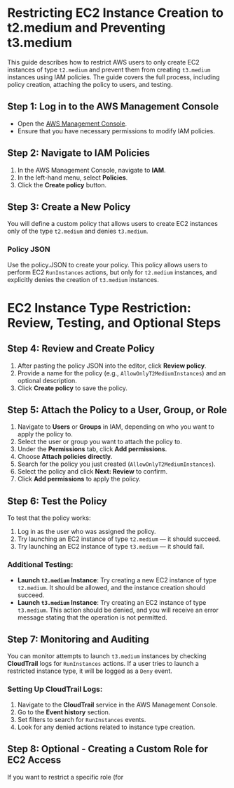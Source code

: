 # Restricting EC2 Instance Creation to t2.medium and Preventing t3.medium

This guide describes how to restrict AWS users to only create EC2 instances of type `t2.medium` and prevent them from creating `t3.medium` instances using IAM policies. The guide covers the full process, including policy creation, attaching the policy to users, and testing.

## Step 1: Log in to the AWS Management Console
- Open the [AWS Management Console](https://aws.amazon.com/console/).
- Ensure that you have necessary permissions to modify IAM policies.

## Step 2: Navigate to IAM Policies
1. In the AWS Management Console, navigate to **IAM**.
2. In the left-hand menu, select **Policies**.
3. Click the **Create policy** button.

## Step 3: Create a New Policy
You will define a custom policy that allows users to create EC2 instances only of the type `t2.medium` and denies `t3.medium`.

### Policy JSON
Use the policy.JSON to create your policy. This policy allows users to perform EC2 `RunInstances` actions, but only for `t2.medium` instances, and explicitly denies the creation of `t3.medium` instances.
# EC2 Instance Type Restriction: Review, Testing, and Optional Steps

## Step 4: Review and Create Policy
1. After pasting the policy JSON into the editor, click **Review policy**.
2. Provide a name for the policy (e.g., `AllowOnlyT2MediumInstances`) and an optional description.
3. Click **Create policy** to save the policy.

## Step 5: Attach the Policy to a User, Group, or Role
1. Navigate to **Users** or **Groups** in IAM, depending on who you want to apply the policy to.
2. Select the user or group you want to attach the policy to.
3. Under the **Permissions** tab, click **Add permissions**.
4. Choose **Attach policies directly**.
5. Search for the policy you just created (`AllowOnlyT2MediumInstances`).
6. Select the policy and click **Next: Review** to confirm.
7. Click **Add permissions** to apply the policy.

## Step 6: Test the Policy
To test that the policy works:

1. Log in as the user who was assigned the policy.
2. Try launching an EC2 instance of type `t2.medium` — it should succeed.
3. Try launching an EC2 instance of type `t3.medium` — it should fail.

### Additional Testing:
- **Launch `t2.medium` Instance**: Try creating a new EC2 instance of type `t2.medium`. It should be allowed, and the instance creation should succeed.
- **Launch `t3.medium` Instance**: Try creating an EC2 instance of type `t3.medium`. This action should be denied, and you will receive an error message stating that the operation is not permitted.

## Step 7: Monitoring and Auditing
You can monitor attempts to launch `t3.medium` instances by checking **CloudTrail** logs for `RunInstances` actions. If a user tries to launch a restricted instance type, it will be logged as a `Deny` event.

### Setting Up CloudTrail Logs:
1. Navigate to the **CloudTrail** service in the AWS Management Console.
2. Go to the **Event history** section.
3. Set filters to search for `RunInstances` events.
4. Look for any denied actions related to instance type creation.

## Step 8: Optional - Creating a Custom Role for EC2 Access
If you want to restrict a specific role (for
